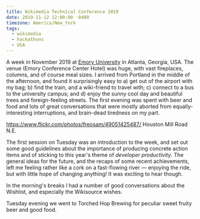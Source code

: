 ```yaml
---
title: Wikimedia Technical Conference 2019
date: 2019-11-12 12:00:00 -0400
timezone: America/New_York
tags:
  - wikimedia
  - hackathons
  - USA
---
```

A week in November 2019 at [Emory University](https://commons.wikimedia.org/wiki/Category:Emory_University) in Atlanta, Georgia, USA.
The venue (Emory Conference Center Hotel) was huge, with vast fireplaces, columns, and of course meal sizes.
I arrived from Portland in the middle of the afternoon, and found it surprisingly easy to
a) get out of the airport with my bag;
b) find the train, and a wiki-friend to travel with;
c) connect to a bus to the university campus; and
d) enjoy the sunny cool day and beautiful trees and foreign-feeling streets.
The first evening was spent with beer and food and lots of great conversations
that were mostly aborted from equally-interesting interruptions, and brain-dead tiredness on my part.

https://www.flickr.com/photos/freosam/49051425487/ Houston Mill Road N.E.

The first session on Tuesday was an introduction to the week,
and set out some good guidelines about the importance of producing concrete action items
and of sticking to this year's theme of *developer productivity*.
The general ideas for the future, and the recaps of some recent achievements,
left me feeling rather like a cork on a fast-flowing river — enjoying the ride, but with little hope of changing anything!
It was exciting to hear though.

In the morning's breaks I had a number of good conversations about the Wishlist,
and especially the Wikisource wishes.

Tuesday evening we went to Torched Hop Brewing for peculiar sweet fruity beer and good food.
